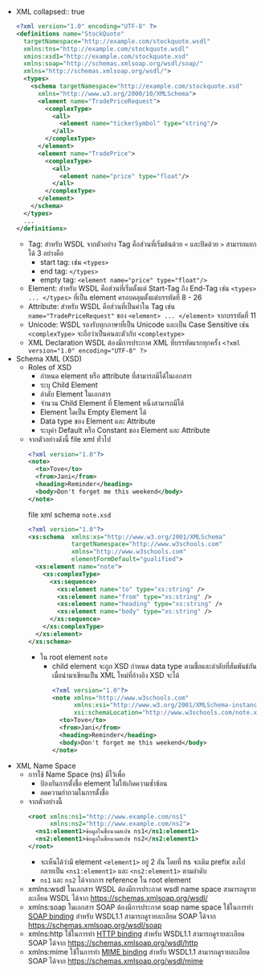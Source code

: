 - XML
  collapsed:: true
  ```xml
  <?xml version="1.0" encoding="UTF-8" ?>
  <definitions name="StockQuote"
    targetNamespace="http://example.com/stockquote.wsdl"
    xmlns:tns="http://example.com/stockquote.wsdl" 
    xmins:xsd1="http://example.com/stockquote.xsd" 
    xmlns:soap="http://schemas.xmlsoap.org/wsdl/soap/"
    xmlns="http://schemas.xmlsoap.org/wsdl/">
    <types>
      <schema targetNamespace="http://example.com/stockquote.xsd"
        xmlns="http://www.w3.org/2000/10/XMLSchema">
        <element name="TradePriceRequest">
          <complexType>
            <all>
              <element name="tickerSymbol" type="string"/>
            </all>
          </complexType>
        </element>
        <element name="TradePrice">
          <complexType>
            <all>
              <element name="price" type="float"/>
            </all>
          </complexType>
        </element>
      </schema>
    </types>
    ...
  </definitions>
  ```
	- Tag: สำหรับ WSDL จากตัวอย่าง Tag คือส่วนที่เริ่มต้นด้วย `<` และปิดด้วย `>` สามารถแยกได้ 3 อย่างคือ
		- start tag: เช่น `<types>`
		- end tag: `</types>`
		- empty tag: `<element name="price" type="float"/>`
	- Element: สำหรับ WSDL คือส่วนที่เริ่มตั้งแต่ Start-Tag ถึง End-Tag เช่น `<types> ... </types>` ที่เป็น element ครอบคลุมตั้งแต่บรรทัดที่ 8 - 26
	- Attribute: สำหรับ WSDL คือส่วนที่เป็นค่าใน Tag เช่น `name="TradePriceRequest"` ของ `<element> ... </element>` จากบรรทัดที่ 11
	- Unicode: WSDL รองรับทุกภาษาที่เป็น Unicode และเป็น Case Sensitive เช่น `<complexType>` จะถือว่าเป็นคนละตัวกับ `<complextype>`
	- XML Declaration WSDL ต้องมีการประกาศ XML ที่บรรทัดแรกทุกครั้ง `<?xml version="1.0" encoding="UTF-8" ?>`
- Schema XML (XSD)
	- Roles of XSD
		- กำหนด element หรือ attribute ที่สามารถมีได้ในเอกสาร
		- ระบุ Child Element
		- ลำดับ Element ในเอกสาร
		- จำนวน Child Element ที่ Element หนึ่งสามารถมีได้
		- Element ใดเป็น Empty Element ได้
		- Data type ของ Element และ Attribute
		- ระบุค่า Default หรือ Constant ของ Element และ Attribute
	- จากตัวอย่างดังนี้
	  file xml ทั่วไป
	  ```xml
	  <?xml version="1.0"?>
	  <note>
	    <to>Tove</to>
	    <from>Jani</from>
	    <heading>Reminder</heading>
	    <body>Don't forget me this weekend</body>
	  </note>
	  ```
	  file xml schema `note.xsd`
	  ```xml
	  <?xml version="1.0"?>
	  <xs:schema  xmlns:xs="http://www.w3.org/2001/XMLSchema"
	              targetNamespace="http://www.w3schools.com"
	              xmlns="http://www.w3schools.com"
	              elementFormDefault="gualified">
	    <xs:element name="note">
	      <xs:complexType> 
	        <xs:sequence>
	          <xs:element name="to" type="xs:string" />
	          <xs:element name="from" type="xs:string" />
	          <xs:element name="heading" type="xs:string" /> 
	          <xs:element name="body" type="xs:string" />
	        </xs:sequence> 
	      </xs:complexType>
	    </xs:element> 
	  </xs:schema>
	  ```
		- ใน root element `note`
			- child element จะถูก XSD กำหนด data type ตามชื่อและลำดับที่สัมพันธ์กัน เมื่อนำมาเขียนเป็น XML ใหม่ที่อ้างอิง XSD จะได้
			  ```xml
			  <?xml version="1.0"?>
			  <note xmlns="http://www.w3schools.com" 
			        xmlns:xsi="http://www.w3.org/2001/XMLSchema-instance"
			        xsi:schemaLocation="http://www.w3schools.com/note.xsd">
			    <to>Tove</to>
			    <from>Jani</from>
			    <heading>Reminder</heading>
			    <body>Don't forget me this weekend</body>
			  </note>
			  ```
- XML Name Space
	- การใช้ Name Space (ns) มีไว้เพื่อ
		- ป้องกันการตั้งชื่อ element ไม่ให้เกิดความซ้ำซ้อน
		- ลดความกำกวมในการตั้งชื่อ
	- จากตัวอย่างนี้
	  ```xml
	  <root xmlns:ns1="http://www.example.com/ns1" 
	        xmlns:ns2="http://www.example.com/ns2">
	    <ns1:element1>ข้อมูลในชื่อนามสเปซ ns1</ns1:element1>
	    <ns2:element1>ข้อมูลในชื่อนามสเปซ ns2</ns2:element1>
	  </root>
	  ```
		- จะเห็นได้ว่ามี element `<element1>` อยู่ 2 อัน โดยที่ ns จะเติม prefix ลงไปกลายเป็น `<ns1:element1>` และ `<ns2:element1>` ตามลำดับ
		- `ns1` และ `ns2` ได้จากการ reference ใน root element
	- xmlns:wsdl ในเอกสาร WSDL ต้องมีการประกาศ wsdl name space สามารถดูรายละเอียด WSDL ได้จาก https://schemas.xmlsoap.org/wsdl/
	- xmlns:soap ในเอกสาร SOAP ต้องมีการประกาศ soap name space ใช้ในการทำ <ins>SOAP binding</ins> สำหรับ WSDL1.1 สามารถดูรายละเอียด SOAP ได้จาก https://schemas.xmlsoap.org/wsdl/soap
	- xmlns:http ใช้ในการทำ <ins>HTTP binding</ins> สำหรับ WSDL1.1 สามารถดูรายละเอียด SOAP ได้จาก https://schemas.xmlsoap.org/wsdl/http
	- xmlns:mime ใช้ในการทำ <ins>MIME binding</ins> สำหรับ WSDL1.1 สามารถดูรายละเอียด SOAP ได้จาก https://schemas.xmlsoap.org/wsdl/mime